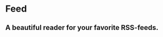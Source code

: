 Feed
====

A beautiful reader for your favorite RSS-feeds.
-----------------------------------------------

